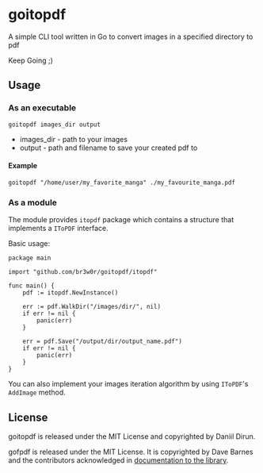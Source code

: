# goitopdf

A simple CLI tool written in Go to convert images in a specified directory to pdf

Keep Going ;)

## Usage

### As an executable

`goitopdf images_dir output`

- images_dir - path to your images
- output - path and filename to save your created pdf to

#### Example

`goitopdf "/home/user/my_favorite_manga" ./my_favourite_manga.pdf`

### As a module

The module provides `itopdf` package which contains a structure that implements a `IToPDF` interface.

Basic usage:

```golang
package main

import "github.com/br3w0r/goitopdf/itopdf"

func main() {
    pdf := itopdf.NewInstance()
    
    err := pdf.WalkDir("/images/dir/", nil)
    if err != nil {
        panic(err)
    }

    err = pdf.Save("/output/dir/output_name.pdf")
    if err != nil {
        panic(err)
    }
}
```

You can also implement your images iteration algorithm by using `IToPDF`'s `AddImage` method.

## License

goitopdf is released under the MIT License and copyrighted by Daniil Dirun.

gofpdf is released under the MIT License. It is copyrighted by Dave Barnes and the contributors acknowledged in [documentation to the library](https://github.com/phpdave11/gofpdf/blob/master/README.md).
